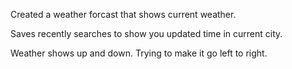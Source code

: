 Created a weather forcast that shows current weather.

Saves recently searches to show you updated time in current city. 

Weather shows up and down. Trying to make it go left to right. 